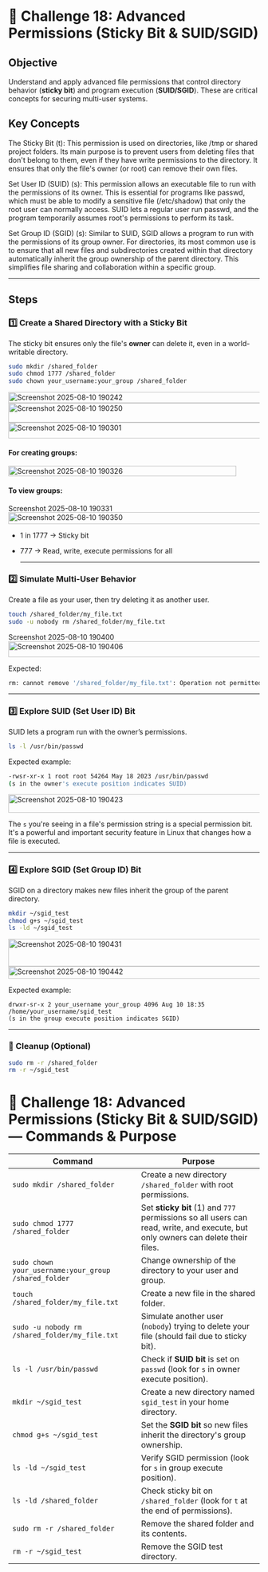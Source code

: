 # 🎯 Challenge 18: Advanced Permissions (Sticky Bit & SUID/SGID)

## Objective  
Understand and apply advanced file permissions that control directory behavior (**sticky bit**) and program execution (**SUID/SGID**). These are critical concepts for securing multi-user systems.

## Key Concepts
The Sticky Bit (t): This permission is used on directories, like /tmp or shared project folders. Its main purpose is to prevent users from deleting files that don't belong to them, even if they have write permissions to the directory. It ensures that only the file's owner (or root) can remove their own files.

Set User ID (SUID) (s): This permission allows an executable file to run with the permissions of its owner. This is essential for programs like passwd, which must be able to modify a sensitive file (/etc/shadow) that only the root user can normally access. SUID lets a regular user run passwd, and the program temporarily assumes root's permissions to perform its task.

Set Group ID (SGID) (s): Similar to SUID, SGID allows a program to run with the permissions of its group owner. For directories, its most common use is to ensure that all new files and subdirectories created within that directory automatically inherit the group ownership of the parent directory. This simplifies file sharing and collaboration within a specific group.

---

## Steps  

### 1️⃣ Create a Shared Directory with a Sticky Bit  
The sticky bit ensures only the file's **owner** can delete it, even in a world-writable directory.

```bash
sudo mkdir /shared_folder
sudo chmod 1777 /shared_folder
sudo chown your_username:your_group /shared_folder
```
<img width="657" height="22" alt="Screenshot 2025-08-10 190242" src="https://github.com/user-attachments/assets/0e123c87-2bef-4e20-b2fc-d5214a53838b" />

<img width="710" height="39" alt="Screenshot 2025-08-10 190250" src="https://github.com/user-attachments/assets/f3716005-0191-4e30-af00-4a8fe0188fe7" />

<img width="739" height="32" alt="Screenshot 2025-08-10 190301" src="https://github.com/user-attachments/assets/5a6766cd-27f6-4d24-ab20-ae1d8de6949d" />

#### For creating groups:

<img width="457" height="21" alt="Screenshot 2025-08-10 190326" src="https://github.com/user-attachments/assets/48bc9af9-4404-4565-9b87-f01cd1a95b2c" />

#### To view groups:

<img width="476" height="16" alt="Screenshot 2025-08-10 190331" src="https://github.com/user-attachments/assets/d59b8225-a919-4bd9-b044-6e8db2b9fb3a" />

<img width="685" height="24" alt="Screenshot 2025-08-10 190350" src="https://github.com/user-attachments/assets/1a4daba2-103d-4b17-ad65-5573f20f188f" />


- 1 in 1777 → Sticky bit

- 777 → Read, write, execute permissions for all

  ---

### 2️⃣ Simulate Multi-User Behavior
Create a file as your user, then try deleting it as another user.

```bash
touch /shared_folder/my_file.txt
sudo -u nobody rm /shared_folder/my_file.txt
```
<img width="742" height="17" alt="Screenshot 2025-08-10 190400" src="https://github.com/user-attachments/assets/d1f56eb2-f2ac-450b-980f-a84be6b0c537" />

<img width="774" height="32" alt="Screenshot 2025-08-10 190406" src="https://github.com/user-attachments/assets/b69dea0e-88c3-46e1-8f27-b055dc6285d8" />


Expected:

```bash
rm: cannot remove '/shared_folder/my_file.txt': Operation not permitted
```

----

### 3️⃣ Explore SUID (Set User ID) Bit
SUID lets a program run with the owner’s permissions.

```bash
ls -l /usr/bin/passwd
```
Expected example:

```bash
-rwsr-xr-x 1 root root 54264 May 18 2023 /usr/bin/passwd
(s in the owner's execute position indicates SUID)
```
<img width="724" height="37" alt="Screenshot 2025-08-10 190423" src="https://github.com/user-attachments/assets/16356d23-4f59-4413-84e9-c698fe5bf3a8" />

The `s` you're seeing in a file's permission string is a special permission bit. It's a powerful and important security feature in Linux that changes how a file is executed.

----

### 4️⃣ Explore SGID (Set Group ID) Bit
SGID on a directory makes new files inherit the group of the parent directory.

```bash
mkdir ~/sgid_test
chmod g+s ~/sgid_test
ls -ld ~/sgid_test
```
<img width="693" height="55" alt="Screenshot 2025-08-10 190431" src="https://github.com/user-attachments/assets/5b992e1b-63e0-4157-a02d-5bf709be2c1f" />

<img width="708" height="25" alt="Screenshot 2025-08-10 190442" src="https://github.com/user-attachments/assets/4422f9a2-236d-419c-8653-4105edfb3384" />

Expected example:

```arduino
drwxr-sr-x 2 your_username your_group 4096 Aug 10 18:35 /home/your_username/sgid_test
(s in the group execute position indicates SGID)
```

----

### 🧹 Cleanup (Optional)
```bash
sudo rm -r /shared_folder
rm -r ~/sgid_test
```
# 📜 Challenge 18: Advanced Permissions (Sticky Bit & SUID/SGID) — Commands & Purpose

| Command | Purpose |
|---------|---------|
| `sudo mkdir /shared_folder` | Create a new directory `/shared_folder` with root permissions. |
| `sudo chmod 1777 /shared_folder` | Set **sticky bit** (1) and `777` permissions so all users can read, write, and execute, but only owners can delete their files. |
| `sudo chown your_username:your_group /shared_folder` | Change ownership of the directory to your user and group. |
| `touch /shared_folder/my_file.txt` | Create a new file in the shared folder. |
| `sudo -u nobody rm /shared_folder/my_file.txt` | Simulate another user (`nobody`) trying to delete your file (should fail due to sticky bit). |
| `ls -l /usr/bin/passwd` | Check if **SUID bit** is set on `passwd` (look for `s` in owner execute position). |
| `mkdir ~/sgid_test` | Create a new directory named `sgid_test` in your home directory. |
| `chmod g+s ~/sgid_test` | Set the **SGID bit** so new files inherit the directory's group ownership. |
| `ls -ld ~/sgid_test` | Verify SGID permission (look for `s` in group execute position). |
| `ls -ld /shared_folder` | Check sticky bit on `/shared_folder` (look for `t` at the end of permissions). |
| `sudo rm -r /shared_folder` | Remove the shared folder and its contents. |
| `rm -r ~/sgid_test` | Remove the SGID test directory. |
